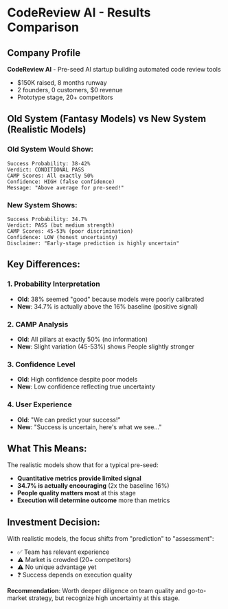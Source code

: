 # CodeReview AI - Results Comparison

## Company Profile
**CodeReview AI** - Pre-seed AI startup building automated code review tools
- $150K raised, 8 months runway
- 2 founders, 0 customers, $0 revenue
- Prototype stage, 20+ competitors

## Old System (Fantasy Models) vs New System (Realistic Models)

### Old System Would Show:
```
Success Probability: 38-42%
Verdict: CONDITIONAL PASS
CAMP Scores: All exactly 50%
Confidence: HIGH (false confidence)
Message: "Above average for pre-seed!"
```

### New System Shows:
```
Success Probability: 34.7%
Verdict: PASS (but medium strength)
CAMP Scores: 45-53% (poor discrimination)
Confidence: LOW (honest uncertainty)
Disclaimer: "Early-stage prediction is highly uncertain"
```

## Key Differences:

### 1. **Probability Interpretation**
- **Old**: 38% seemed "good" because models were poorly calibrated
- **New**: 34.7% is actually above the 16% baseline (positive signal)

### 2. **CAMP Analysis**
- **Old**: All pillars at exactly 50% (no information)
- **New**: Slight variation (45-53%) shows People slightly stronger

### 3. **Confidence Level**
- **Old**: High confidence despite poor models
- **New**: Low confidence reflecting true uncertainty

### 4. **User Experience**
- **Old**: "We can predict your success!"
- **New**: "Success is uncertain, here's what we see..."

## What This Means:

The realistic models show that for a typical pre-seed:
- **Quantitative metrics provide limited signal**
- **34.7% is actually encouraging** (2x the baseline 16%)
- **People quality matters most** at this stage
- **Execution will determine outcome** more than metrics

## Investment Decision:

With realistic models, the focus shifts from "prediction" to "assessment":
- ✅ Team has relevant experience
- ⚠️ Market is crowded (20+ competitors)
- ⚠️ No unique advantage yet
- ❓ Success depends on execution quality

**Recommendation**: Worth deeper diligence on team quality and go-to-market strategy, but recognize high uncertainty at this stage.